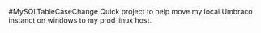 #MySQLTableCaseChange
Quick project to help move my local Umbraco instanct on windows to my prod linux host.

